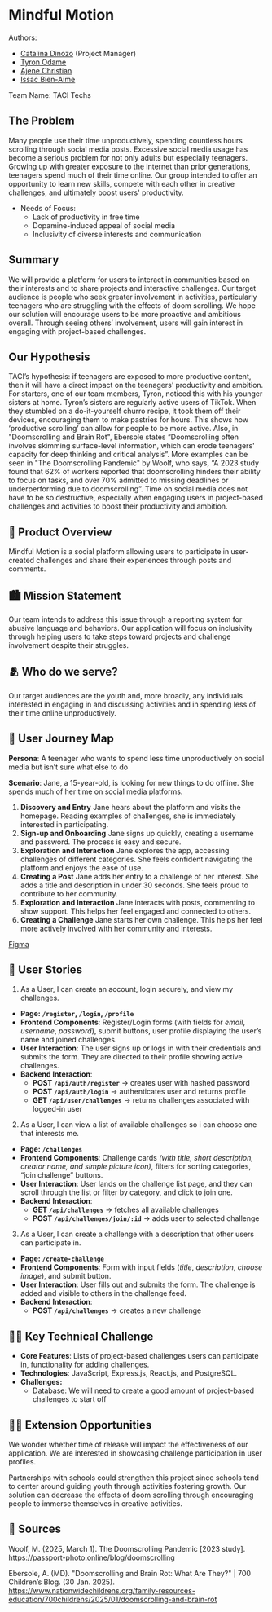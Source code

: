 # Mindful Motion

Authors:

- [Catalina Dinozo](https://github.com/csdinozo) (Project Manager)
- [Tyron Odame](https://github.com/TyronOdame)
- [Ajene Christian](https://github.com/ajenec)
- [Issac Bien-Aime](https://github.com/Issactly)

Team Name: TACI Techs


## The Problem

Many people use their time unproductively, spending countless hours scrolling through social media posts. Excessive social media usage has become a serious problem for not only adults but especially teenagers. Growing up with greater exposure to the internet than prior generations, teenagers spend much of their time online. Our group intended to offer an opportunity to learn new skills, compete with each other in creative challenges, and ultimately boost users' productivity.

- Needs of Focus:
  - Lack of productivity in free time
  - Dopamine-induced appeal of social media
  - Inclusivity of diverse interests and communication


## Summary

<!-- content goes below -->

We will provide a platform for users to interact in communities based on their interests and to share projects and interactive challenges. Our target audience is people who seek greater involvement in activities, particularly teenagers who are struggling with the effects of doom scrolling. We hope our solution will encourage users to be more proactive and ambitious overall. Through seeing others’ involvement, users will gain interest in engaging with project-based challenges.


## Our Hypothesis

TACI’s hypothesis: if teenagers are exposed to more productive content, then it will have a direct impact on the teenagers’ productivity and ambition. For starters, one of our team members, Tyron, noticed this with his younger sisters at home. Tyron’s sisters are regularly active users of TikTok. When they stumbled on a do-it-yourself churro recipe, it took them off their devices, encouraging them to make pastries for hours. This shows how ‘productive scrolling’ can allow for people to be more active. Also, in "Doomscrolling and Brain Rot", Ebersole states “Doomscrolling often involves skimming surface-level information, which can erode teenagers' capacity for deep thinking and critical analysis”. More examples can be seen in "The Doomscrolling Pandemic" by Woolf, who says, “A 2023 study found that 62% of workers reported that doomscrolling hinders their ability to focus on tasks, and over 70% admitted to missing deadlines or underperforming due to doomscrolling”. Time on social media does not have to be so destructive, especially when engaging users in project-based challenges and activities to boost their productivity and ambition.


## 📱 Product Overview

Mindful Motion is a social platform allowing users to participate in user-created challenges and share their experiences through posts and comments.

## 🏙️ Mission Statement

Our team intends to address this issue through a reporting system for abusive language and behaviors. Our application will focus on inclusivity through helping users to take steps toward projects and challenge involvement despite their struggles.


## 🫂 Who do we serve?

Our target audiences are the youth and, more broadly, any individuals interested in engaging in and discussing activities and in spending less of their time online unproductively.


## 🧳 User Journey Map

**Persona**: A teenager who wants to spend less time unproductively on social media but isn’t sure what else to do

**Scenario**: Jane, a 15-year-old, is looking for new things to do offline. She spends much of her time on social media platforms.

1. **Discovery and Entry**
Jane hears about the platform and visits the homepage. Reading examples of challenges, she is immediately interested in participating.
2. **Sign-up and Onboarding**
Jane signs up quickly, creating a username and password. The process is easy and secure.
3. **Exploration and Interaction**
Jane explores the app, accessing challenges of different categories. She feels confident navigating the platform and enjoys the ease of use.
4. **Creating a Post**
Jane adds her entry to a challenge of her interest. She adds a title and description in under 30 seconds. She feels proud to contribute to her community.
5. **Exploration and Interaction**
Jane interacts with posts, commenting to show support. This helps her feel engaged and connected to others.
6. **Creating a Challenge**
Jane starts her own challenge. This helps her feel more actively involved with her community and interests.

[Figma](https://www.figma.com/design/GoU5iKdmamviDVm3FuEIl5/MindfulMotion?node-id=0-1&t=8DOiI1bSrauC95e3-1)


## 👥 User Stories

1. As a User, I can create an account, login securely, and view my challenges.

- **Page: `/register`, `/login`, `/profile`**
- **Frontend Components**: Register/Login forms (with fields for _email_, _username_, _password_), submit buttons, user profile displaying the user’s name and joined challenges.
- **User Interaction**: The user signs up or logs in with their credentials and submits the form. They are directed to their profile showing active challenges.
- **Backend Interaction**:
  - **POST `/api/auth/register`** → creates user with hashed password
  - **POST `/api/auth/login`** → authenticates user and returns profile
  - **GET `/api/user/challenges`** → returns challenges associated with logged-in user

2. As a User, I can view a list of available challenges so i can choose one that interests me.

- **Page: `/challenges`**
- **Frontend Components**: Challenge cards _(with title, short description, creator name, and simple picture icon)_, filters for sorting categories, “join challenge” buttons.
- **User Interaction**: User lands on the challenge list page, and they can scroll through the list or filter by category, and click to join one.
- **Backend Interaction**:
  - **GET `/api/challenges`** → fetches all available challenges
  - **POST `/api/challenges/join/:id`** → adds user to selected challenge

3. As a User, I can create a challenge with a description that other users can participate in.

- **Page: `/create-challenge`**
- **Frontend Components**: Form with input fields (_title_, _description_, _choose image_), and submit button.
- **User Interaction**: User fills out and submits the form. The challenge is added and visible to others in the challenge feed.
- **Backend Interaction**:
  - **POST `/api/challenges`** → creates a new challenge


## 🧗‍♂️ Key Technical Challenge

- **Core Features**: Lists of project-based challenges users can participate in, functionality for adding challenges.
- **Technologies**: JavaScript, Express.js, React.js, and PostgreSQL.
- **Challenges:**
  - Database: We will need to create a good amount of project-based challenges to start off

## 🏋🏽 Extension Opportunities

We wonder whether time of release will impact the effectiveness of our application. We are interested in showcasing challenge participation in user profiles.

Partnerships with schools could strengthen this project since schools tend to center around guiding youth through activities fostering growth. Our solution can decrease the effects of doom scrolling through encouraging people to immerse themselves in creative activities.


## 📒 Sources

Woolf, M. (2025, March 1). The Doomscrolling Pandemic [2023 study]. https://passport-photo.online/blog/doomscrolling

Ebersole, A. (MD). "Doomscrolling and Brain Rot: What Are They?" | 700 Children’s Blog. (30 Jan. 2025). https://www.nationwidechildrens.org/family-resources-education/700childrens/2025/01/doomscrolling-and-brain-rot
